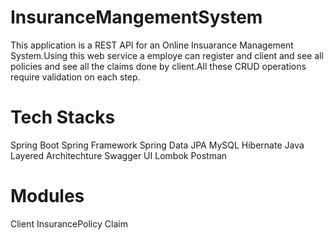 # InsuranceMangementSystem
This application is a REST API for an Online Insuarance Management System.Using this web service a employe can register and client and see all policies and see all the claims done by client.All these CRUD operations require validation on each step.

# Tech Stacks
Spring Boot
Spring Framework
Spring Data JPA
MySQL
Hibernate
Java
Layered Architechture
Swagger UI
Lombok
Postman
# Modules
Client
InsurancePolicy
Claim


